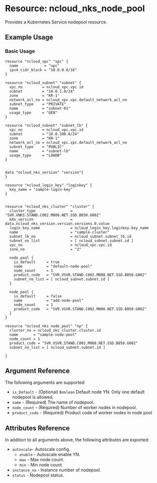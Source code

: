# Resource: ncloud_nks_node_pool

Provides a Kubernetes Service nodepool resource.

## Example Usage

### Basic Usage

```hcl
resource "ncloud_vpc" "vpc" {
  name            = "vpc"
  ipv4_cidr_block = "10.0.0.0/16"
}

resource "ncloud_subnet" "subnet" {
  vpc_no         = ncloud_vpc.vpc.id
  subnet         = "10.0.1.0/24"
  zone           = "KR-1"
  network_acl_no = ncloud_vpc.vpc.default_network_acl_no
  subnet_type    = "PRIVATE"
  name           = "subnet-01"
  usage_type     = "GEN"
}

resource "ncloud_subnet" "subnet_lb" {
  vpc_no         = ncloud_vpc.vpc.id
  subnet         = "10.0.100.0/24"
  zone           = "KR-1"
  network_acl_no = ncloud_vpc.vpc.default_network_acl_no
  subnet_type    = "PUBLIC"
  name           = "subnet-lb"
  usage_type     = "LOADB"
}


data "ncloud_nks_version" "version"{
}

resource "ncloud_login_key" "loginkey" {
  key_name = "sample-login-key"
}


resource "ncloud_nks_cluster" "cluster" {
  cluster_type                = "SVR.VNKS.STAND.C002.M008.NET.SSD.B050.G002"
  k8s_version                 = data.ncloud_nks_version.version.versions.0.value
  login_key_name              = ncloud_login_key.loginkey.key_name
  name                        = "sample-cluster"
  subnet_lb_no                = ncloud_subnet.subnet_lb.id
  subnet_no_list              = [ ncloud_subnet.subnet.id ]
  vpc_no                      = ncloud_vpc.vpc.id
  zone_no                     = "2"

  node_pool {
    is_default     = true
    name           = "default-node-pool"
    node_count     = 1
    product_code   = "SVR.VSVR.STAND.C002.M008.NET.SSD.B050.G002"
    subnet_no_list = [ ncloud_subnet.subnet.id ]
  }

  node_pool {
    is_default     = false
    name           = "add-node-pool"
    node_count     = 1
    product_code   = "SVR.VSVR.STAND.C002.M008.NET.SSD.B050.G002"
  }
}

resource "ncloud_nks_node_pool" "np" {
  cluster_no = ncloud_nks_cluster.cluster.id
  name       = "sample-node-pool"
  node_count = 1
  product_code = "SVR.VSVR.STAND.C002.M008.NET.SSD.B050.G002"
  subnet_no_list = [ ncloud_subnet.subnet.id ]

}
```

## Argument Reference

The following arguments are supported:

- `is_Default` - (Optional) `Boolean` Default node YN. Only one default nodepool is allowed.
- `name` - (Required) The name of nodepool.
- `node_count` - (Required) Number of worker nodes in nodepool.
- `product_code` - (Required) Product code of worker nodes in node pool

## Attributes Reference

In addition to all arguments above, the following attributes are exported:

- `autoscale`- Autoscale config.
  - `enable` - Autoscale enable YN.
  - `max` - Max node count.
  - `min` - Min node count.
- `instance_no` - Instance number of nodepool.
- `status` - Nodepool status.
